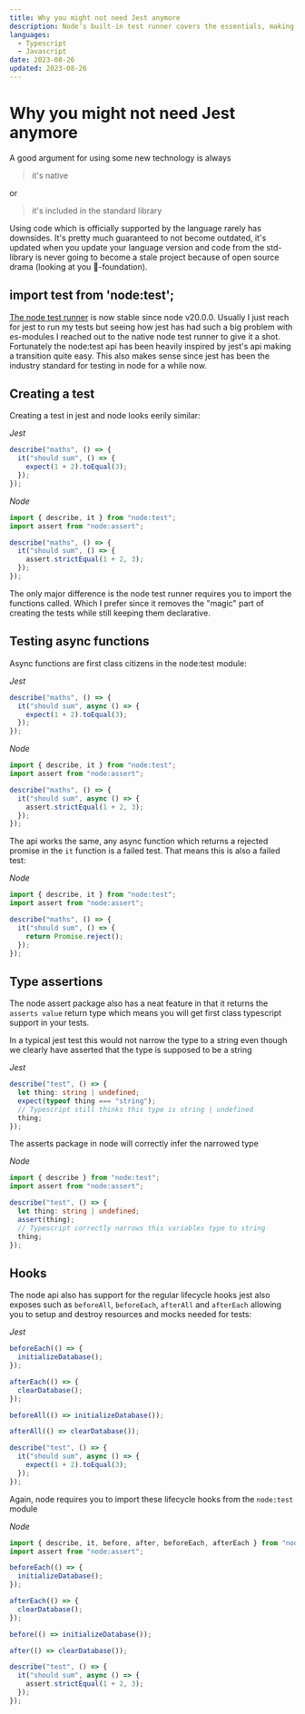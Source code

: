 ```yaml
---
title: Why you might not need Jest anymore
description: Node’s built-in test runner covers the essentials, making Jest unnecessary in most cases. This article explores when to choose Node's test runner over libraries like Jest.
languages:
  - Typescript
  - Javascript
date: 2023-08-26
updated: 2023-08-26
---
```


# Why you might not need Jest anymore

A good argument for using some new technology is always

> it's native

or

> it's included in the standard library

Using code which is officially supported by the language rarely has downsides. It's pretty much guaranteed to not become outdated, it's updated when you update your language version and code from the std-library is never going to become a stale project because of open source drama (looking at you 🦀-foundation).

## import test from 'node:test';

[The node test runner](https://nodejs.org/api/test.html) is now stable since node v20.0.0. Usually I just reach for jest to run my tests but seeing how jest has had such a big problem with es-modules I reached out to the native node test runner to give it a shot. Fortunately the node:test api has been heavily inspired by jest's api making a transition quite easy. This also makes sense since jest has been the industry standard for testing in node for a while now.

## Creating a test

Creating a test in jest and node looks eerily similar:

_Jest_

```typescript Jest
describe("maths", () => {
  it("should sum", () => {
    expect(1 + 2).toEqual(3);
  });
});
```

_Node_

```typescript Node
import { describe, it } from "node:test";
import assert from "node:assert";

describe("maths", () => {
  it("should sum", () => {
    assert.strictEqual(1 + 2, 3);
  });
});
```

The only major difference is the node test runner requires you to import the functions called. Which I prefer since it removes the "magic" part of creating the tests while still keeping them declarative.

## Testing async functions

Async functions are first class citizens in the node:test module:

_Jest_

```typescript
describe("maths", () => {
  it("should sum", async () => {
    expect(1 + 2).toEqual(3);
  });
});
```

_Node_

```typescript
import { describe, it } from "node:test";
import assert from "node:assert";

describe("maths", () => {
  it("should sum", async () => {
    assert.strictEqual(1 + 2, 3);
  });
});
```

The api works the same, any async function which returns a rejected promise in the `it` function is a failed test. That means this is also a failed test:

_Node_

```typescript
import { describe, it } from "node:test";
import assert from "node:assert";

describe("maths", () => {
  it("should sum", () => {
    return Promise.reject();
  });
});
```

## Type assertions

The node assert package also has a neat feature in that it returns the `asserts value` return type which means you will get first class typescript support in your tests.

In a typical jest test this would not narrow the type to a string even though we clearly have asserted that the type is supposed to be a string

_Jest_

```typescript
describe("test", () => {
  let thing: string | undefined;
  expect(typeof thing === "string");
  // Typescript still thinks this type is string | undefined
  thing;
});
```

The asserts package in node will correctly infer the narrowed type

_Node_

```typescript
import { describe } from "node:test";
import assert from "node:assert";

describe("test", () => {
  let thing: string | undefined;
  assert(thing);
  // Typescript correctly narrows this variables type to string
  thing;
});
```

## Hooks

The node api also has support for the regular lifecycle hooks jest also exposes such as `beforeAll`, `beforeEach`, `afterAll` and `afterEach` allowing you to setup and destroy resources and mocks needed for tests:

_Jest_

```typescript
beforeEach(() => {
  initializeDatabase();
});

afterEach(() => {
  clearDatabase();
});

beforeAll(() => initializeDatabase());

afterAll(() => clearDatabase());

describe("test", () => {
  it("should sum", async () => {
    expect(1 + 2).toEqual(3);
  });
});
```

Again, node requires you to import these lifecycle hooks from the `node:test` module

_Node_

```typescript
import { describe, it, before, after, beforeEach, afterEach } from "node:test";
import assert from "node:assert";

beforeEach(() => {
  initializeDatabase();
});

afterEach(() => {
  clearDatabase();
});

before(() => initializeDatabase());

after(() => clearDatabase());

describe("test", () => {
  it("should sum", async () => {
    assert.strictEqual(1 + 2, 3);
  });
});
```
